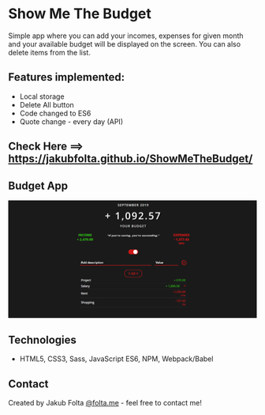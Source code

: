 # Show Me The Budget
Simple app where you can add your incomes, expenses for given month and your available budget will be displayed on the screen. You can also delete items from the list.

## Features implemented:
- Local storage
- Delete All button
- Code changed to ES6
- Quote change - every day (API)

## Check Here ==> https://jakubfolta.github.io/ShowMeTheBudget/

## Budget App
![Show me the Budget App](./images/showmethebudget.png)

## Technologies
* HTML5, CSS3, Sass, JavaScript ES6, NPM, Webpack/Babel

## Contact
Created by Jakub Folta [@folta.me](https://www.folta.me/) - feel free to contact me!<br/>
